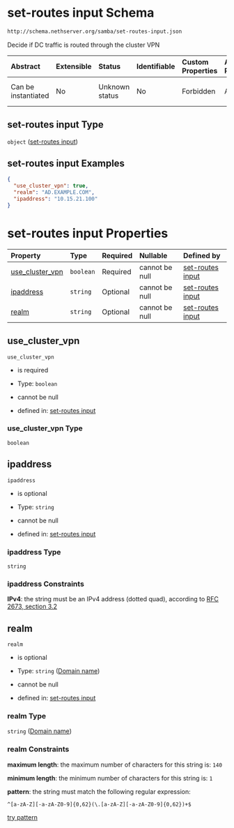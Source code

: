 # set-routes input Schema

```txt
http://schema.nethserver.org/samba/set-routes-input.json
```

Decide if DC traffic is routed through the cluster VPN

| Abstract            | Extensible | Status         | Identifiable | Custom Properties | Additional Properties | Access Restrictions | Defined In                                                                  |
| :------------------ | :--------- | :------------- | :----------- | :---------------- | :-------------------- | :------------------ | :-------------------------------------------------------------------------- |
| Can be instantiated | No         | Unknown status | No           | Forbidden         | Allowed               | none                | [set-routes-input.json](samba/set-routes-input.json "open original schema") |

## set-routes input Type

`object` ([set-routes input](set-routes-input.md))

## set-routes input Examples

```json
{
  "use_cluster_vpn": true,
  "realm": "AD.EXAMPLE.COM",
  "ipaddress": "10.15.21.100"
}
```

# set-routes input Properties

| Property                            | Type      | Required | Nullable       | Defined by                                                                                                                                                |
| :---------------------------------- | :-------- | :------- | :------------- | :-------------------------------------------------------------------------------------------------------------------------------------------------------- |
| [use_cluster_vpn](#use_cluster_vpn) | `boolean` | Required | cannot be null | [set-routes input](set-routes-input-properties-use_cluster_vpn.md "http://schema.nethserver.org/samba/set-routes-input.json#/properties/use_cluster_vpn") |
| [ipaddress](#ipaddress)             | `string`  | Optional | cannot be null | [set-routes input](set-routes-input-properties-ipaddress.md "http://schema.nethserver.org/samba/set-routes-input.json#/properties/ipaddress")             |
| [realm](#realm)                     | `string`  | Optional | cannot be null | [set-routes input](set-routes-input-properties-domain-name.md "http://schema.nethserver.org/samba/set-routes-input.json#/properties/realm")               |

## use_cluster_vpn



`use_cluster_vpn`

*   is required

*   Type: `boolean`

*   cannot be null

*   defined in: [set-routes input](set-routes-input-properties-use_cluster_vpn.md "http://schema.nethserver.org/samba/set-routes-input.json#/properties/use_cluster_vpn")

### use_cluster_vpn Type

`boolean`

## ipaddress



`ipaddress`

*   is optional

*   Type: `string`

*   cannot be null

*   defined in: [set-routes input](set-routes-input-properties-ipaddress.md "http://schema.nethserver.org/samba/set-routes-input.json#/properties/ipaddress")

### ipaddress Type

`string`

### ipaddress Constraints

**IPv4**: the string must be an IPv4 address (dotted quad), according to [RFC 2673, section 3.2](https://tools.ietf.org/html/rfc2673 "check the specification")

## realm



`realm`

*   is optional

*   Type: `string` ([Domain name](set-routes-input-properties-domain-name.md))

*   cannot be null

*   defined in: [set-routes input](set-routes-input-properties-domain-name.md "http://schema.nethserver.org/samba/set-routes-input.json#/properties/realm")

### realm Type

`string` ([Domain name](set-routes-input-properties-domain-name.md))

### realm Constraints

**maximum length**: the maximum number of characters for this string is: `140`

**minimum length**: the minimum number of characters for this string is: `1`

**pattern**: the string must match the following regular expression: 

```regexp
^[a-zA-Z][-a-zA-Z0-9]{0,62}(\.[a-zA-Z][-a-zA-Z0-9]{0,62})+$
```

[try pattern](https://regexr.com/?expression=%5E%5Ba-zA-Z%5D%5B-a-zA-Z0-9%5D%7B0%2C62%7D\(%5C.%5Ba-zA-Z%5D%5B-a-zA-Z0-9%5D%7B0%2C62%7D\)%2B%24 "try regular expression with regexr.com")
